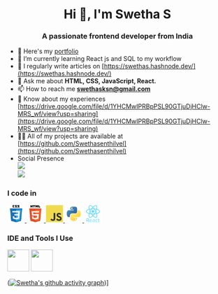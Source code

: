 <h1 align="center">Hi 👋, I'm Swetha S</h1>
<h3 align="center">A passionate frontend developer from India</h3>

- 🔭 Here's my [portfolio](https://swethasenthilvel.github.io/Swetha-Portfolio/)                                                 
- 🌱 I’m currently learning React js and SQL to my workflow
- 📝 I regularly write articles on [https://swethas.hashnode.dev/](https://swethas.hashnode.dev/)
- 💬 Ask me about **HTML, CSS, JavaScript, React.**
- 📫 How to reach me **swethasksn@gmail.com**
- 📄 Know about my experiences [https://drive.google.com/file/d/1YHCMwIPRBpPSL90GTjuDjHClw-MRS_wf/view?usp=sharing](https://drive.google.com/file/d/1YHCMwIPRBpPSL90GTjuDjHClw-MRS_wf/view?usp=sharing)
- 👨‍💻 All of my projects are available at [https://github.com/Swethasenthilvel](https://github.com/Swethasenthilvel)
- Social Presence
<br />[<img src="https://img.shields.io/badge/LinkedIn-0077B5?style=for-the-badge&logo=linkedin&logoColor=white" />](https://www.linkedin.com/in/swetha-s-9995961b0/) <br/> [<img src="https://img.shields.io/badge/instagram-d62976?style=for-the-badge&logo=instagram&logoColor=white" />](https://www.instagram.com/swe_angelic_princess/)


### I code in
<p align="left"> <a href="https://www.w3schools.com/css/" target="_blank" rel="noreferrer"> <img src="https://raw.githubusercontent.com/devicons/devicon/master/icons/css3/css3-original-wordmark.svg" alt="css3" width="40" height="40"/> </a> <a href="https://www.w3.org/html/" target="_blank" rel="noreferrer"> <img src="https://raw.githubusercontent.com/devicons/devicon/master/icons/html5/html5-original-wordmark.svg" alt="html5" width="40" height="40"/> </a> <a href="https://developer.mozilla.org/en-US/docs/Web/JavaScript" target="_blank" rel="noreferrer"> <img src="https://raw.githubusercontent.com/devicons/devicon/master/icons/javascript/javascript-original.svg" alt="javascript" width="40" height="40"/> </a> <a href="https://www.python.org" target="_blank" rel="noreferrer"> <img src="https://raw.githubusercontent.com/devicons/devicon/master/icons/python/python-original.svg" alt="python" width="40" height="40"/> </a> <a href="https://reactjs.org/" target="_blank" rel="noreferrer"> <img src="https://raw.githubusercontent.com/devicons/devicon/master/icons/react/react-original-wordmark.svg" alt="react" width="40" height="40"/> </a> </p>

### IDE and Tools I Use
<img height="50" width="50" src="https://img.icons8.com/color/48/000000/visual-studio-code-2019.png"/> <img height="50" width="50" src="https://img.icons8.com/color/48/000000/pycharm.png"/> 
 

([![Swetha's github activity graph](https://github-readme-activity-graph.vercel.app/graph?username=Swethasenthilvel&bg_color=000000&color=ffffff&line=48e70d&point=ffffff&area=true&hide_border=true)](https://github.com/ashutosh00710/github-readme-activity-graph))]

